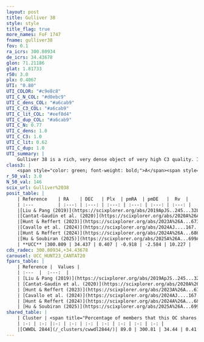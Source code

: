 ```yaml
---
layout: post
title: Gulliver 38
style: style
title_flag: true
more_names: FoF 1747
fname: gulliver38
fov: 0.1
ra_icrs: 300.80934
de_icrs: 34.43678
glon: 71.21186
glat: 1.81733
r50: 3.0
plx: 0.4067
UTI: "0.80"
UTI_COLOR: "#c9e8c8"
UTI_C_N_COL: "#d0ebc9"
UTI_C_dens_COL: "#a6cab9"
UTI_C_C3_COL: "#a6cab9"
UTI_C_lit_COL: "#eef8d4"
UTI_C_dup_COL: "#a6cab9"
UTI_C_N: 0.77
UTI_C_dens: 1.0
UTI_C_C3: 1.0
UTI_C_lit: 0.62
UTI_C_dup: 1.0
UTI_summary: |
    Gulliver 38 is a rich, very dense object of very high C3 quality. It is moderately studied in the literature. This object shares a large percentage of members with a later reported entry.
class3: |
    <span style="color: green; font-weight: bold;">A</span><span style="color: green; font-weight: bold;">A</span>
r_50_val: 3.0
N_50_val: 146
scix_url: Gulliver%2038
posit_table: |
    | Reference    | RA    | DEC   | Plx  | pmRA  | pmDE   |  Rv  |
    | :---         | :---: | :---: | :---: | :---: | :---: | :---: |
    |[Liu & Pang (2019)](https://scixplorer.org/abs/2019ApJS..245...32L) | 300.812 | 34.44 | 0.397 | -0.925 | -2.635 | -- |
    |[Cantat-Gaudin et al. (2020)](https://scixplorer.org/abs/2020A%26A...640A...1C) | 300.808 | 34.435 | 0.4 | -0.921 | -2.594 | -- |
    |[Hunt & Reffert (2023)](https://scixplorer.org/abs/2023A%26A...673A.114H) | 300.805 | 34.435 | 0.4 | -0.906 | -2.616 | 5.581 |
    |[Cavallo et al. (2024)](https://scixplorer.org/abs/2024AJ....167...12C) | 300.816 | 34.441 | 0.401 | -- | -- | -- |
    |[Hunt & Reffert (2024)](https://scixplorer.org/abs/2024A%26A...686A..42H) | 300.805 | 34.435 | 0.4 | -0.906 | -2.616 | 5.581 |
    |[Hu & Soubiran (2025)](https://scixplorer.org/abs/2025A%26A...699A.246H) | 300.817 | 34.441 | -- | -- | -- | -- |
    | **UCC** |300.809 | 34.437 | 0.407 | -0.918 | -2.584 | 10.227 | 
cds_radec: 300.80934,+34.43678
carousel: UCC_HUNT23_CANTAT20
fpars_table: |
    | Reference |  Values |
    | :---  |  :---:  |
    | [Liu & Pang (2019)](https://scixplorer.org/abs/2019ApJS..245...32L) | `Age=0.851, Z=0.25` |
    | [Cantat-Gaudin et al. (2020)](https://scixplorer.org/abs/2020A%26A...640A...1C) | `AVNN=1.64, DMNN=11.94, AgeNN=8.91` |
    | [Hunt & Reffert (2023)](https://scixplorer.org/abs/2023A%26A...673A.114H) | `AV50=2.24, diffAV50=2.233, MOD50=11.821, logAge50=8.586` |
    | [Cavallo et al. (2024)](https://scixplorer.org/abs/2024AJ....167...12C) | `AV50=2.5, dMod50=11.87, logAge50=8.72, [Fe/H]50=0.24` |
    | [Hunt & Reffert (2024)](https://scixplorer.org/abs/2024A%26A...686A..42H) | `MassJ=1436.14` |
    | [Hu & Soubiran (2025)](https://scixplorer.org/abs/2025A%26A...699A.246H) | `MA22=-0.14, MA23f=-0.21, MA23g=0.02, MZ23=-0.23, MK24=-0.15, MF24=-0.17` |
shared_table: |
    | Cluster | <span title="Percentage of members that this OC shares with the ones listed">%</span>   | RA   | DEC   | Plx   | pmRA  | pmDE  | Rv | UTI |
    | :-: | :-: |:-: | :-: | :-: | :-: | :-: | :-: | :-: |
    |[CWWDL 2844](/_clusters/cwwdl2844/)| 89.0 | 300.81 | 34.44 | 0.41 | -0.92 | -2.59 | 10.23 |0.0 |
---
```


